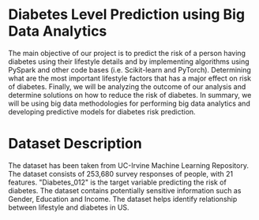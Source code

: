 # Diabetes Level Prediction using Big Data Analytics

The main objective of our project is to predict the risk of a person having diabetes using their lifestyle details and by implementing algorithms using PySpark and other code bases (i.e. Scikit-learn and PyTorch). Determining what are the most important lifestyle factors that has a major effect on risk of diabetes.​ Finally, we will be analyzing the outcome of our analysis and determine solutions on how to reduce the risk of diabetes.​ In summary, we will be using big data methodologies for performing big data analytics and developing predictive models for diabetes risk prediction.​

# Dataset Description

The dataset has been taken from UC-Irvine Machine Learning Repository.​ The dataset consists of 253,680 survey responses of people, with 21 features. ​"Diabetes_012" is the target variable predicting the risk of diabetes.​ The dataset contains potentially sensitive information such as Gender, Education and Income.​ The dataset helps identify relationship between lifestyle and diabetes in US.​
